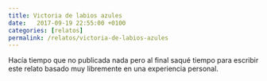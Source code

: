 ```yaml
---
title: Victoria de labios azules
date:   2017-09-19 22:55:00 +0100
categories: [relatos]
permalink: /relatos/victoria-de-labios-azules
---
```

Hacía tiempo que no publicada nada pero al final saqué tiempo para escribir este relato basado muy libremente en una experiencia personal.